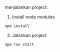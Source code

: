 



menjalankan project:

1. Install node modules

```
npm install
```

2. Jalankan project

```
npm run start
```
